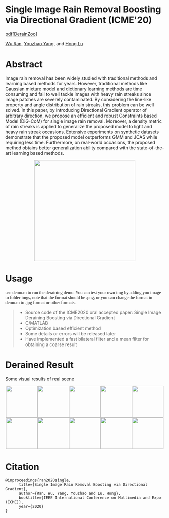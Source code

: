 # Single Image Rain Removal Boosting via Directional Gradient (ICME'20)
[pdf](https://ieeexplore.ieee.org/document/9102800)[[DerainZoo](https://github.com/nnUyi/DerainZoo)]

[Wu Ran](https://github.com/Schizophreni), [Youzhao Yang](https://nnuyi.github.io/), and [Hong Lu](http://homepage.fudan.edu.cn/honglu/)

# Abstract
Image rain removal has been widely studied with traditional methods and learning based methods for years. However, traditional methods like Gaussian mixture model and dictionary learning methods are time consuming and fail to well tackle images with heavy rain streaks since image patches are severely contaminated. By considering the line-like property and angle distribution of rain streaks, this problem can be well solved. In this paper, by introducing Directional Gradient operator of arbitrary direction, we propose an efficient and robust Constraints based Model (DiG-CoM) for single image rain removal. Moreover, a density metric of rain streaks is applied to generalize the proposed model to light and heavy rain streak occasions. Extensive experiments on synthetic datasets demonstrate that the proposed model outperforms GMM and JCAS while requiring less time. Furthermore, on real-world occasions, the proposed method obtains better generalization ability compared with the state-of-the-art learning based methods. 

<div align="center">
    <img src="DiG-CoM/framework.png" height="320"/>
</div>


# Usage
<font face="Times New Roman">use demo.m to run the deraining demo.
You can test your own img by adding you image to folder imgs, note that the format should be .png, or you can change the format in demo.m to .jpg format or other formats.</font>

>* Source code of the ICME2020 oral accepted paper: Single Image Deraining Boosting via Directional Gradient
>* C/MATLAB
>* Optimization based efficient method
>* Some details or errors will be released later
>* Have implemented a fast bilateral filter and a mean filter for obtaining a coarse result

# Derained Result
Some visual results of real scene

<div align="center">
    <img src="imgs/rain-069.png" height="100"/><img src="imgs/rain-073.png" height="100"/><img src="imgs/rain-094.png" height="100"/><img src="imgs/rain-095.png" height="100"/><img src="imgs/rain-104.png" height="100"/>
</div>

<div align="center">
    <img src="results/clean-norain-069.png" height="100"/><img src="results/clean-norain-073.png" height="100"/><img src="results/clean-norain-094.png" height="100"/><img src="results/clean-norain-095.png" height="100"/><img src="results/clean-norain-104.png" height="100"/>
</div>

# Citation
```
@inproceedings{ran2020single,
      title={Single Image Rain Removal Boosting via Directional Gradient},
      author={Ran, Wu, Yang, Youzhao and Lu, Hong},   
      booktitle={IEEE International Conference on Multimedia and Expo (ICME)},
      year={2020}
}
```

